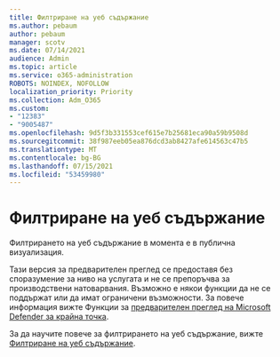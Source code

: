 ```yaml
---
title: Филтриране на уеб съдържание
ms.author: pebaum
author: pebaum
manager: scotv
ms.date: 07/14/2021
audience: Admin
ms.topic: article
ms.service: o365-administration
ROBOTS: NOINDEX, NOFOLLOW
localization_priority: Priority
ms.collection: Adm_O365
ms.custom:
- "12383"
- "9005487"
ms.openlocfilehash: 9d5f3b331553cef615e7b25681eca90a59b9508d
ms.sourcegitcommit: 38f987eeb05ea876dcd3ab8427afe614563c47b5
ms.translationtype: MT
ms.contentlocale: bg-BG
ms.lasthandoff: 07/15/2021
ms.locfileid: "53459980"
---
```

# <a name="web-content-filtering"></a>Филтриране на уеб съдържание

Филтрирането на уеб съдържание в момента е в публична визуализация.

Тази версия за предварителен преглед се предоставя без споразумение за ниво на услугата и не се препоръчва за производствени натоварвания. Възможно е някои функции да не се поддържат или да имат ограничени възможности. За повече информация вижте Функции за [предварителен преглед на Microsoft Defender за крайна точка](/microsoft-365/security/defender-endpoint/preview).

За да научите повече за филтрирането на уеб съдържание, вижте [Филтриране на уеб съдържание](/microsoft-365/security/defender-endpoint/web-content-filtering).
